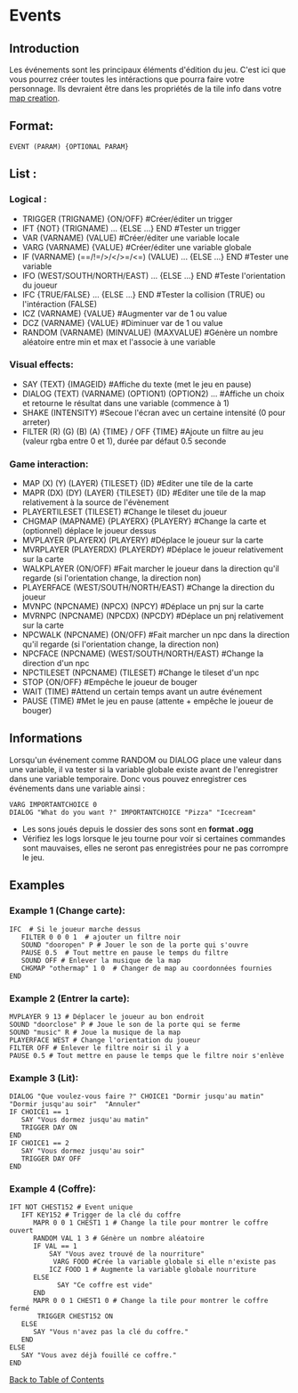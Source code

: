 # Events

## Introduction

Les événements sont les principaux éléments d'édition du jeu. C'est ici que vous pourrez créer toutes les intéractions que pourra faire votre personnage. Ils devraient être dans les propriétés de la tile info dans votre [map creation](Map_creation.md#map-creation).

## Format:
	EVENT (PARAM) {OPTIONAL PARAM}

## List :
### Logical :

* TRIGGER (TRIGNAME) {ON/OFF} #Créer/éditer un trigger
* IFT {NOT} (TRIGNAME) ... {ELSE ...} END #Tester un trigger
* VAR (VARNAME) (VALUE) #Créer/éditer une variable locale 
* VARG (VARNAME) {VALUE} #Créer/éditer une variable globale
* IF (VARNAME) (==/!=/>/</>=/<=) (VALUE) ... {ELSE ...} END #Tester une variable
* IFO (WEST/SOUTH/NORTH/EAST) ...  {ELSE ...} END #Teste l'orientation du joueur
* IFC {TRUE/FALSE} ... {ELSE ...} END #Tester la collision (TRUE) ou l'intéraction (FALSE)
* ICZ (VARNAME) {VALUE} #Augmenter var de 1 ou value 
* DCZ (VARNAME) {VALUE} #Diminuer var de 1 ou value 
* RANDOM (VARNAME) (MINVALUE) (MAXVALUE) #Génère un nombre aléatoire entre min et max et l'associe à une variable


### Visual effects:

* SAY (TEXT) {IMAGEID} #Affiche du texte (met le jeu en pause)
* DIALOG (TEXT) (VARNAME) (OPTION1) (OPTION2) ... #Affiche un choix et retourne le résultat dans une variable (commence à 1)
* SHAKE (INTENSITY) #Secoue l'écran avec un certaine intensité (0 pour arreter)
* FILTER (R) (G) (B) (A) {TIME} / OFF {TIME} #Ajoute un filtre au jeu (valeur rgba entre 0 et 1), durée par défaut 0.5 seconde


### Game interaction:

* MAP (X) (Y) (LAYER) {TILESET} {ID} #Editer une tile de la carte
* MAPR (DX) (DY) (LAYER) {TILESET} {ID} #Editer une tile de la map relativement à la source de l'évènement
* PLAYERTILESET (TILESET) #Change le tileset du joueur
* CHGMAP (MAPNAME) {PLAYERX} {PLAYERY} #Change la carte et (optionnel) déplace le joueur dessus
* MVPLAYER (PLAYERX) (PLAYERY) #Déplace le joueur sur la carte
* MVRPLAYER (PLAYERDX) (PLAYERDY) #Déplace le joueur relativement sur la carte
* WALKPLAYER (ON/OFF) #Fait marcher le joueur dans la direction qu'il regarde (si l'orientation change, la direction non)
* PLAYERFACE (WEST/SOUTH/NORTH/EAST) #Change la direction du joueur
* MVNPC (NPCNAME) (NPCX) (NPCY) #Déplace un pnj sur la carte
* MVRNPC (NPCNAME) (NPCDX) (NPCDY) #Déplace un pnj relativement sur la carte
* NPCWALK (NPCNAME) (ON/OFF) #Fait marcher un npc dans la direction qu'il regarde (si l'orientation change, la direction non)
* NPCFACE (NPCNAME) (WEST/SOUTH/NORTH/EAST) #Change la direction d'un npc
* NPCTILESET (NPCNAME) (TILESET) #Change le tileset d'un npc
* STOP {ON/OFF} #Empêche le joueur de bouger
* WAIT (TIME) #Attend un certain temps avant un autre événement
* PAUSE (TIME) #Met le jeu en pause (attente + empêche le joueur de bouger)

## Informations

Lorsqu'un événement comme RANDOM ou DIALOG place une valeur dans une variable, il va tester si la variable globale existe avant de l'enregistrer dans une variable temporaire. Donc vous pouvez enregistrer ces événements dans une variable ainsi :


	VARG IMPORTANTCHOICE 0
	DIALOG "What do you want ?" IMPORTANTCHOICE "Pizza" "Icecream"

* Les sons joués depuis le dossier des sons sont en **format .ogg**
* Vérifiez les logs lorsque le jeu tourne pour voir si certaines commandes sont mauvaises, elles ne seront pas enregistrées pour ne pas corrompre le jeu. 

## Examples
### Example 1 (Change carte):
	IFC  # Si le joueur marche dessus
	   FILTER 0 0 0 1  # ajouter un filtre noir
	   SOUND "dooropen" P # Jouer le son de la porte qui s'ouvre
	   PAUSE 0.5  # Tout mettre en pause le temps du filtre
	   SOUND OFF # Enlever la musique de la map
	   CHGMAP "othermap" 1 0  # Changer de map au coordonnées fournies
	END	
### Example 2 (Entrer la carte):
	MVPLAYER 9 13 # Déplacer le joueur au bon endroit
	SOUND "doorclose" P # Joue le son de la porte qui se ferme
	SOUND "music" R # Joue la musique de la map
	PLAYERFACE WEST # Change l'orientation du joueur
	FILTER OFF # Enlever le filtre noir si il y a
	PAUSE 0.5 # Tout mettre en pause le temps que le filtre noir s'enlève
### Example 3 (Lit):
	DIALOG "Que voulez-vous faire ?" CHOICE1 "Dormir jusqu'au matin"  "Dormir jusqu'au soir"  "Annuler"
	IF CHOICE1 == 1
	   SAY "Vous dormez jusqu'au matin"
	   TRIGGER DAY ON
	END
	IF CHOICE1 == 2
	   SAY "Vous dormez jusqu'au soir"
	   TRIGGER DAY OFF
	END
### Example 4 (Coffre):
	IFT NOT CHEST152 # Event unique
	   IFT KEY152 # Trigger de la clé du coffre
	      MAPR 0 0 1 CHEST1 1 # Change la tile pour montrer le coffre ouvert
	      RANDOM VAL 1 3 # Génère un nombre aléatoire
	      IF VAL == 1
		      SAY "Vous avez trouvé de la nourriture"
			   VARG FOOD #Crée la variable globale si elle n'existe pas
		      ICZ FOOD 1 # Augmente la variable globale nourriture
	      ELSE
	      		SAY "Ce coffre est vide"
	      END
	      MAPR 0 0 1 CHEST1 0 # Change la tile pour montrer le coffre fermé
		   TRIGGER CHEST152 ON
	   ELSE
	      SAY "Vous n'avez pas la clé du coffre."
	   END
	ELSE
	   SAY "Vous avez déjà fouillé ce coffre."
	END

	
[Back to Table of Contents](Documentation.md#table-of-contents)
